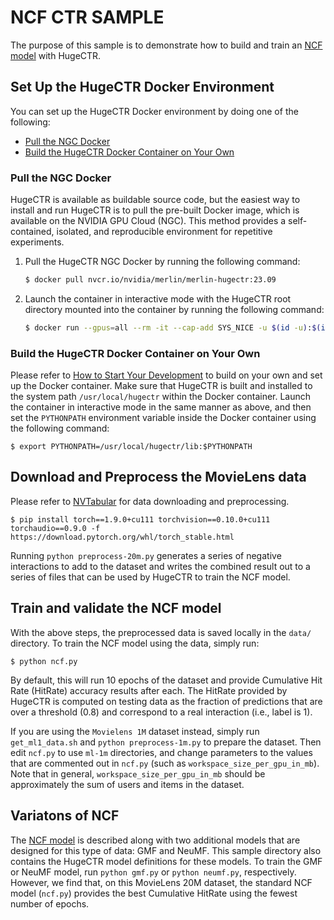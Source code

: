 # NCF CTR SAMPLE #
The purpose of this sample is to demonstrate how to build and train an [NCF model](https://arxiv.org/abs/1708.05031) with HugeCTR.

## Set Up the HugeCTR Docker Environment ##
You can set up the HugeCTR Docker environment by doing one of the following:
- [Pull the NGC Docker](#pull-the-ngc-docker)
- [Build the HugeCTR Docker Container on Your Own](#build-the-hugectr-docker-container-on-your-own)

### Pull the NGC Docker ###
HugeCTR is available as buildable source code, but the easiest way to install and run HugeCTR is to pull the pre-built Docker image, which is available on the NVIDIA GPU Cloud (NGC). This method provides a self-contained, isolated, and reproducible environment for repetitive experiments.

1. Pull the HugeCTR NGC Docker by running the following command:
   ```bash
   $ docker pull nvcr.io/nvidia/merlin/merlin-hugectr:23.09
   ```
2. Launch the container in interactive mode with the HugeCTR root directory mounted into the container by running the following command:
   ```bash
   $ docker run --gpus=all --rm -it --cap-add SYS_NICE -u $(id -u):$(id -g) -v $(pwd):/hugectr -w /hugectr nvcr.io/nvidia/merlin/merlin-hugectr:23.09
   ```

### Build the HugeCTR Docker Container on Your Own ###
Please refer to [How to Start Your Development](https://nvidia-merlin.github.io/HugeCTR/master/hugectr_contributor_guide.html#how-to-start-your-development) to build on your own and set up the Docker container. Make sure that HugeCTR is built and installed to the system path `/usr/local/hugectr` within the Docker container. Launch the container in interactive mode in the same manner as above, and then set the `PYTHONPATH` environment variable inside the Docker container using the following command:
```shell
$ export PYTHONPATH=/usr/local/hugectr/lib:$PYTHONPATH
```
## Download and Preprocess the MovieLens data ##
Please refer to [NVTabular](https://nvidia-merlin.github.io/NVTabular/v0.5.0/examples/getting-started-movielens/01-Download-Convert.html#) for data downloading and preprocessing.

```shell
$ pip install torch==1.9.0+cu111 torchvision==0.10.0+cu111 torchaudio==0.9.0 -f https://download.pytorch.org/whl/torch_stable.html
```

Running `python preprocess-20m.py` generates a series of negative interactions to add to the dataset and writes the combined result out to a series of files that can be used by HugeCTR to train the NCF model.

## Train and validate the NCF model ##
With the above steps, the preprocessed data is saved locally in the `data/` directory. To train the NCF model using the data, simply run:
``` shell
$ python ncf.py
```
By default, this will run 10 epochs of the dataset and provide Cumulative Hit Rate (HitRate) accuracy results after each.  The HitRate provided by HugeCTR is computed on testing data as the fraction of predictions that are over a threshold (0.8) and correspond to a real interaction (i.e., label is 1). 


If you are using the `Movielens 1M` dataset instead, simply run `get_ml1_data.sh` and `python preprocess-1m.py` to prepare the dataset.  Then edit `ncf.py` to use `ml-1m` directories, and change  parameters to the values that are commented out in `ncf.py` (such as `workspace_size_per_gpu_in_mb`).  Note that in general, `workspace_size_per_gpu_in_mb` should be approximately the sum of users and items in the dataset.

## Variatons of NCF ##
The [NCF model](https://arxiv.org/abs/1708.05031) is described along with two additional models that are designed for this type of data: GMF and NeuMF.  This sample directory also contains the HugeCTR model definitions for these models.  To train the GMF or NeuMF model, run `python gmf.py` or `python neumf.py`, respectively.  However, we find that, on this MovieLens 20M dataset, the standard NCF model (`ncf.py`) provides the best Cumulative HitRate using the fewest number of epochs.
